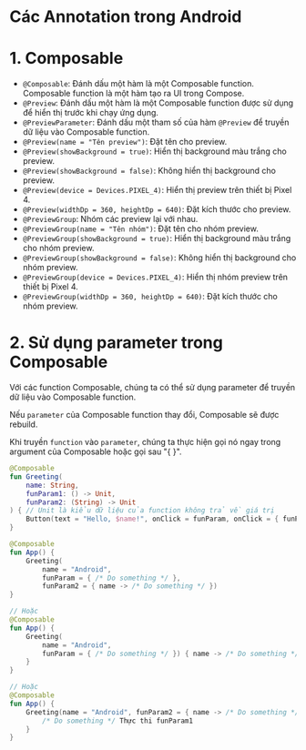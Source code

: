 Các Annotation trong Android
===========================

# 1. Composable

- `@Composable`: Đánh dấu một hàm là một Composable function. Composable function là một hàm tạo ra
  UI trong Compose.
- `@Preview`: Đánh dấu một hàm là một Composable function được sử dụng để hiển thị trước khi chạy
  ứng dụng.
- `@PreviewParameter`: Đánh dấu một tham số của hàm `@Preview` để truyền dữ liệu vào Composable
  function.
- `@Preview(name = "Tên preview")`: Đặt tên cho preview.
- `@Preview(showBackground = true)`: Hiển thị background màu trắng cho preview.
- `@Preview(showBackground = false)`: Không hiển thị background cho preview.
- `@Preview(device = Devices.PIXEL_4)`: Hiển thị preview trên thiết bị Pixel 4.
- `@Preview(widthDp = 360, heightDp = 640)`: Đặt kích thước cho preview.
- `@PreviewGroup`: Nhóm các preview lại với nhau.
- `@PreviewGroup(name = "Tên nhóm")`: Đặt tên cho nhóm preview.
- `@PreviewGroup(showBackground = true)`: Hiển thị background màu trắng cho nhóm preview.
- `@PreviewGroup(showBackground = false)`: Không hiển thị background cho nhóm preview.
- `@PreviewGroup(device = Devices.PIXEL_4)`: Hiển thị nhóm preview trên thiết bị Pixel 4.
- `@PreviewGroup(widthDp = 360, heightDp = 640)`: Đặt kích thước cho nhóm preview.

# 2. Sử dụng parameter trong Composable

Với các function Composable, chúng ta có thể sử dụng parameter để truyền dữ liệu vào Composable
function.

Nếu `parameter` của Composable function thay đổi, Composable sẽ được rebuild.

Khi truyền `function` vào `parameter`, chúng ta thực hiện gọi nó ngay trong argument của Composable
hoặc gọi sau "{ }".

```kotlin
@Composable
fun Greeting(
    name: String,
    funParam1: () -> Unit,
    funParam2: (String) -> Unit
) { // Unit là kiểu dữ liệu của function không trả về giá trị
    Button(text = "Hello, $name!", onClick = funParam, onClick = { funParam2("Android") })
}

@Composable
fun App() {
    Greeting(
        name = "Android",
        funParam = { /* Do something */ },
        funParam2 = { name -> /* Do something */ })
}

// Hoặc
@Composable
fun App() {
    Greeting(
        name = "Android",
        funParam = { /* Do something */ }) { name -> /* Do something */ Thực thi funParam2
    }
}

// Hoặc
@Composable
fun App() {
    Greeting(name = "Android", funParam2 = { name -> /* Do something */ }) {
        /* Do something */ Thực thi funParam1
    }
}
```
